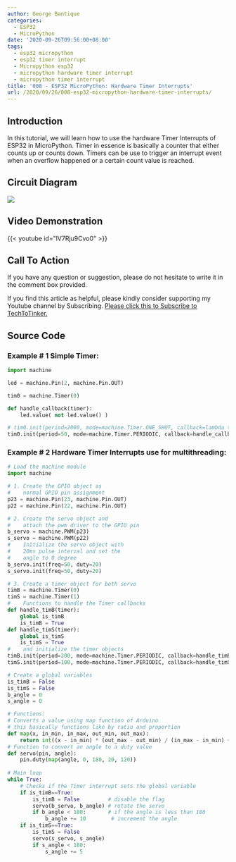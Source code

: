 ```yaml
---
author: George Bantique
categories:
  - ESP32
  - MicroPython
date: '2020-09-26T09:56:00+08:00'
tags:
  - esp32 micropython
  - esp32 timer interrupt
  - Micropython esp32
  - micropython hardware timer interrupt
  - micropython timer interrupt
title: '008 - ESP32 MicroPython: Hardware Timer Interrupts'
url: /2020/09/26/008-esp32-micropython-hardware-timer-interrupts/
---
```


## **Introduction**

In this tutorial, we will learn how to use the hardware Timer Interrupts of ESP32 in MicroPython. Timer in essence is basically a counter that either counts up or counts down. Timers can be use to trigger an interrupt event when an overflow happened or a certain count value is reached.

## **Circuit Diagram**

![](/images/MP_008_servo.png)

## **Video Demonstration**

{{< youtube id="lV7Rju9Cvo0" >}}

## **Call To Action**

If you have any question or suggestion, please do not hesitate to write it in the comment box provided.

If you find this article as helpful, please kindly consider supporting my Youtube channel by Subscribing. [Please click this to Subscribe to TechToTinker.](https://www.youtube.com/c/TechToTinker?sub_confirmation=1)

## **Source Code**

### **Example # 1 Simple Timer:**

```py { lineNos="true" wrap="true" }
import machine

led = machine.Pin(2, machine.Pin.OUT)

tim0 = machine.Timer(0)

def handle_callback(timer):
    led.value( not led.value() )

# tim0.init(period=2000, mode=machine.Timer.ONE_SHOT, callback=lambda t: led.value(not led.value()))
tim0.init(period=50, mode=machine.Timer.PERIODIC, callback=handle_callback)

```

### **Example # 2 Hardware Timer Interrupts use for multithreading:**

```py { lineNos="true" wrap="true" }
# Load the machine module
import machine

# 1. Create the GPIO object as
#    normal GPIO pin assignment 
p23 = machine.Pin(23, machine.Pin.OUT)
p22 = machine.Pin(22, machine.Pin.OUT)

# 2. Create the servo object and
#    attach the pwm driver to the GPIO pin
b_servo = machine.PWM(p23)
s_servo = machine.PWM(p22)
#    Initialize the servo object with
#    20ms pulse interval and set the
#    angle to 0 degree
b_servo.init(freq=50, duty=20)
s_servo.init(freq=50, duty=20)

# 3. Create a timer object for both servo
timB = machine.Timer(0)
timS = machine.Timer(1)
#    Functions to handle the Timer callbacks
def handle_timB(timer):
    global is_timB
    is_timB = True
def handle_timS(timer):
    global is_timS
    is_timS = True
#    and initialize the timer objects
timB.init(period=200, mode=machine.Timer.PERIODIC, callback=handle_timB)
timS.init(period=100, mode=machine.Timer.PERIODIC, callback=handle_timS)

# Create a global variables
is_timB = False
is_timS = False
b_angle = 0
s_angle = 0

# Functions:
# Converts a value using map function of Arduino
# this basically functions like by ratio and proportion
def map(x, in_min, in_max, out_min, out_max):
    return int((x - in_min) * (out_max - out_min) / (in_max - in_min) + out_min)
# Function to convert an angle to a duty value
def servo(pin, angle):
    pin.duty(map(angle, 0, 180, 20, 120))
    
# Main loop
while True:
    # Checks if the Timer interrupt sets the global variable
    if is_timB==True:
        is_timB = False         # disable the flag
        servo(b_servo, b_angle) # rotate the servo
        if b_angle < 180:       # if the angle is less than 180 
            b_angle += 10        # increment the angle
    if is_timS==True:
        is_timS = False
        servo(s_servo, s_angle)
        if s_angle < 180:
            s_angle += 5

```

